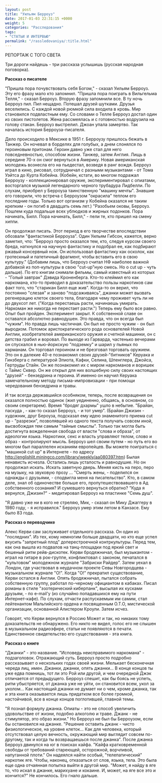 ```yaml
---
layout: post
title: "Уильям Берроуз"
date: 2017-01-03 22:31:15 +0000
weight: 5
categories: "Расследования"
tags:
- "СТАТЬИ И ИНТЕРВЬЮ"
permalink: "/rassledovaniya/:title.html"
---
```

РЕПОРТАЖ С ТОГО СВЕТА

Три дороги найдешь - три рассказа услышишь (русская народная поговорка).

<b>Рассказ о писателе</b>

"Пришла пора почувствовать себя Богом," - сказал Уильям Берроуз. Эту его фразу мало кто запомнил. "Пришла пора поиграть в Вильгельма Телля," - сказал Берроуз. Вторую фразу запомнили все. В ту ночь Берроуз пил. Пил нещадно. Потешал друзей шутками. Друзья веселились. С каждой новой рюмкой сила входила в кровь. Мир становился подвластным ему. Со словами о Телле Берроуз достал один из своих пистолетов. Жена рассмеялась и с готовностью водрузила на голову стакан. Берроуз выстрелил. Джоан упала замертво. Так началась история Берроуза-писателя.

Дело происходило в Мексике в 1951 г. Берроузу пришлось бежать в Танжер. Он ночевал в борделях для голубых, а днем слонялся по героиновым притонам. Героин давно уже стал для него повседневностью, способом жизни. Танжер, затем Англия. Лищь в середине 70-х он смог вернуться в Америку. Новая американская молодежь вознесла его на пьедестал, возведя в ранг вождя. Берроуз играл в кино, рисовал, сотрудничал с разными музыкантами - от Тома Уэйтса до Курта Кобейна. (Кобейн, кстати, во многом подражал Берроузу - коллекционировал оружие, экспериментировал с опиатами, восторгался музыкой легендарного черного трубадура Лидбелли. По слухам, приобрел у Берроуза таинственную "машину мечты". Знавшие его говорили, что встреча с Берроузом "окрасила" теплом его последние годы. Только вот организм у Кобейна оказался не таким крепким - он погиб в двадцать семь лет.) "Разобьем оковы, Берроуз. Пошлем куда подальше всех ублюдков и жирных подонков. Пора начинать, Билл. Пора начинать, Билл," - пели те, кто пришел на смену хиппи.

Он продолжал писать. Этот период в его творчестве впоследствии обозвали "фантастикой Берроуза". Один Уильям Гибсон, кажется, верно заметил, что: "Берроуз просто оказался тем, кто, следуя курсом своего бреда, наткнулся на научную фантастику и подобрал ее, как подбирают ржавый консервный нож. Он использовал фантастику как осколок, как гротескный и патетичный фрагмент, чтобы вставить его в свою культуру." (Добавим лишь, что Берроуз считал НФ наиболее важной добавкой из поп-культуры в свою "cut-up"ную смесь. Но о cut up - чуть дальше). По его книгам снимали фильмы, самый известный из которых - "Голый завтрак" Дэвида Кроненберга. Кто-то клеймил его как наркомана, кто-то приводил в доказательство пользы наркотиков сам факт того, что "старикан Билл еще жив". Когда-то он верил, что постоянно "слезая" и заново "подсаживаясь", джанки может вызвать регенерацию клеток своего тела, благодаря чему проживет чуть ли не до двухсот лет. ("Когда перестаешь расти, начинаешь умирать. Наркоман же никогда не перестает расти.") Теперь ему было все равно. Опыт был пройден. Эксперимент закрыт. К собственной славе он оставался абсолютно равнодушен. Это правда, что он всегда был "чужим". Но правда лишь частичная. Он был не просто чужим - он был выродком. Потомок аристократического рода основателей Новой Англии, изобретателей американского оружия и счетной машинки, он с детства грабил и воровал. По выходе из Гарварда, частенько вечерами он спускался в нью-йоркскую "подземку" и шарил у пьяных по карманам. Он торговал героином и не брезговал торговать оружием. Это он в далекие 40-е познакомил своих друзей-"битников" Керуака и Гинзберга с литературой Элиота, Кафки, Селина, Шпенглера, Джойса, Гертруды Стайн. Он же познакомил их с миром наркоманов и воришек с Таймс Сквер. Он же открыл для них волшебную силу своих настоящих "друзей" - бензедрина и героина. И именно он научил Керуака замечательному методу письма-импровизации - при помощи чередования бензедрина и травы.

И так всегда державшийся особняком, теперь, после возвращения он оказался полностью одинок (жил уединенно, общаясь, в основном, со своим секретарем). Время "бродяг дхармы" ушло в небытие. "Брайан, паскуда , - как-то сказал Берроуз, - и тот умер". (Брайан Джизин - художник, друг Бероуза, подсказал ему идею знаменитого приема cut up - "разрезки", позволявшей из одного текста получать совсем иной, высвобождая тем самым "тайные смыслы". Только так могла быть достигнута вожделенная свобода от власти "слова и образа", от идеологии языка. Наркотики, секс и власть управляют телом, слово и образ - контролируют мысль. Берроуз шел своим путем - но путь его во многом был параллелен исканиям европейцев. Вы можете поиграться с "машиной cut up" в Интернете - по адресу http://englishlit.miningco.com/library/weekly/aa080397.htm) Былая ненависть исчезла. Остались лишь усталость и равнодушие. Но он продолжал искать. Искать заветную дверь. Меняя кисть на перо, перо на музыку, на звуковую прозу ... "Смерть жены, - поделился он однажды с друзьями, - сподвигла меня на писательство". Кто, в самом деле, знал об одиночестве больше его, пропутешествовавшего в Ад собственного сознания? И сумевшего вернуться обратно? "Куда я вернулся, Джизин?" - медитировал Берроуз на пластинке "Семь душ".

"Я давно уже ни в кого не стреляю, Мик, - сказал он Мику Джаггеру в 1980 году, - я исправился." Берроуз умер этим летом в Канзасе. Ему было 83 года.

<b>Рассказ о переводчике</b>

Алекс Керви сам заслуживает отдельного рассказа. Он один из "последних". Из тех, кому немногим больше двадцати, но кто еще успел вкусить "запретный плод" доперестроечной контркультуры. Перед тем, как она вышла из подвалов на танц-площадки под яркий свет и бешеный ритм рейв-дискотек. Керви бродяжничал, был музыкантом - играл на гитаре в рок-группе, конфликтовал с законом, печатался в "культовом" молодежном журнале "Забриски Райдер". Затем уехал в Лондон, где участвовал в неудачном проекте Севы Новгородцева - музыкальном журнале "О!". Когда "О!" прекратил существование, Керви остался в Англии. Опять бродяжничал, пытался собрать собственную группу, работал по-черному официантом в кабаках. Писал романы в стиле "эзотерический киберпанк", высылая их кусками друзьям, - по e-mail'у (из случайно попадавшихся ему на пути Интернет-кафе). По слухам, отчасти распускаемым им самим, стал лейтенантом Мальтийского ордена и посвященным О.Т.О, мистической организации, основанной Алистером Кроули. Затем исчез.

Говорят, что Керви вернулся в Россию Может и так, но никаких тому доказательств не обнаружено. Его никто не видел, голос его не слышен в музыкальном радиоэфире, статьи не появляются в печати. Единственное свидетельство его существования - эта книга.

<b>Рассказ о книге</b>

"Джанки" - это название. "Исповедь неисправимого наркомана" - подзаголовок. Отражающий суть. Берроуз просто подробно рассказывает о нескольких годах своей жизни. Мелькает бесконечная череда лиц, имен. Джанки, джанки, опять джанки... В конце концов ты уже едва помнишь, тот ли это Рой или другой, и чем очередной Джэк отличается от предыдущего. Берроуз спешит, как бы боясь не успеть, ритм убыстряется, от джанка уже не уйти, он становится всем, укол за уколом... Как настоящий джанки не думает ни о чем, кроме джанка, так и эта книга оказывается лишь придатком все более громкой, настойчивой, все в конце концов поглотившей, главной темы.

"Я познал формулу джанка. Опиаты - это не способ увеличить удовольствие от жизни, подобно алкоголю и траве. Джанк - не стимулятор, это образ жизни." Но Берроуз не был бы Берроузом, если бы остановился на джанке. "Решение оставить джанк - чисто физиологическое, на уровне клеток... Как для человека, который отсутствовал целую вечность, окружающий мир выглядит совсем по-другому, так и когда ты возвращаешься после джанка". После джанка Берроуз двинулся на юг в поисках кайфа. "Кайфа кратковременной свободы от требований стареющей, осторожной, ворчливой, напуганной плоти." Он надеялся найти особый, "телепатический" наркотик яге. Чтобы, наконец, отказаться от слов, языка, тела. Это была еще одна отчаянная попытка выйти в другой мир. "Может, я найду в яге то, что искал в джанке, марихуане и кокаине. И, может, на яге все это и кончится?" Не кончилось. Его гнало дальше.
